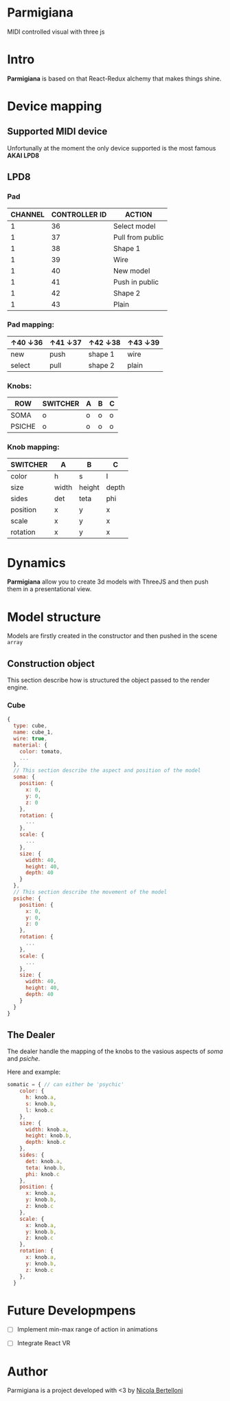 # Parmigiana
MIDI controlled visual with three js 

# Intro 
**Parmigiana** is based on that React-Redux alchemy that makes things shine.   

# Device mapping 

## Supported MIDI device 
Unfortunally at the moment the only device supported is the most famous **AKAI LPD8**

## LPD8  
### Pad
| CHANNEL | CONTROLLER ID | ACTION           |
|---------|---------------|------------------|
| 1       | 36            | Select model     |
| 1       | 37            | Pull from public |
| 1       | 38            | Shape 1          |
| 1       | 39            | Wire             |
| 1       | 40            | New model        |
| 1       | 41            | Push in public   |
| 1       | 42            | Shape 2          |
| 1       | 43            | Plain            |

### Pad mapping:
| ↑40 ↓36 | ↑41 ↓37 | ↑42 ↓38 | ↑43 ↓39 |
|---------|---------|---------|---------|
| new     | push    | shape 1 | wire    |
| select  | pull    | shape 2 | plain   |

### Knobs:

| ROW | SWITCHER | A | B | C |
|--------|---------|---------|---------|---------|
| SOMA     | o    | o | o   | o |
| PSICHE     | o    | o | o   | o |

### Knob mapping:

| SWITCHER | A | B | C |
|---------|---------|---------|---------|
| color     | h    | s | l    |
| size  |  width | height |  depth |
| sides  |  det | teta |  phi |
| position  |  x | y |  x |
| scale  |  x | y |  x |
| rotation  |  x | y |  x |

# Dynamics 
**Parmigiana** allow you to create 3d models with ThreeJS and then push them in a presentational view. 

# Model structure
Models are firstly created in the constructor and then pushed in the scene `array`

## Construction object 
This section describe how is structured the object passed to the render engine. 

### Cube 
```javascript
{
  type: cube,
  name: cube_1,
  wire: true,
  material: {
    color: tomato,
    ...
  },
  // This section describe the aspect and position of the model 
  soma: {
    position: {
      x: 0,
      y: 0,
      z: 0
    },
    rotation: {
      ...
    },
    scale: {
      ...
    },
    size: {
      width: 40,
      height: 40,
      depth: 40
    }
  },
  // This section describe the movement of the model 
  psiche: {
    position: {
      x: 0,
      y: 0,
      z: 0
    },
    rotation: {
      ...
    },
    scale: {
      ...
    },
    size: {
      width: 40,
      height: 40,
      depth: 40
    }
  }
}
```


## The Dealer
The dealer handle the mapping of the knobs to the vasious aspects of *soma* and *psiche*. 

Here and example: 

```javascript
somatic = { // can either be 'psychic'
    color: {
      h: knob.a,
      s: knob.b,
      l: knob.c
    },
    size: {
      width: knob.a,
      height: knob.b,
      depth: knob.c
    },
    sides: {
      det: knob.a,
      teta: knob.b,
      phi: knob.c
    },
    position: {
      x: knob.a,
      y: knob.b,
      z: knob.c
    },
    scale: {
      x: knob.a,
      y: knob.b,
      z: knob.c
    },
    rotation: {
      x: knob.a,
      y: knob.b,
      z: knob.c
    },
  }
```
# Future Developmpens
  - [ ] Implement min-max range of action in animations
  - [ ] Integrate React VR 


# Author
Parmigiana is a project developed with <3 by [Nicola Bertelloni](nicola.bertelloni@gmail.com)